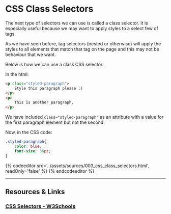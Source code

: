 # CSS Class Selectors

The next type of selectors we can use is called a class selector. It is especially useful because we may want to apply styles to a select few of tags. 

As we have seen before, tag selectors (nested or otherwise) will apply the styles to all elements that match that tag on the page and this may not be behaviour that we want.

Below is how we can use a class CSS selector.

In the html:

```html
<p class="styled-paragraph">
    Style this paragraph please :)
</p>
<p>
    This is another paragraph.
</p>
```

We have included `class="styled-paragraph"` as an attribute with a value for the first paragraph element but not the second.

Now, in the CSS code:

```css
.styled-paragraph{
    color: blue;
    font-size: 36pt;
}
```

{% codeeditor src='../assets/sources/003_css_class_selectors.html', readOnly='false' %} {% endcodeeditor %}


----

## Resources & Links

### [CSS Selectors - W3Schools](http://www.w3schools.com/css/css_syntax.asp)

